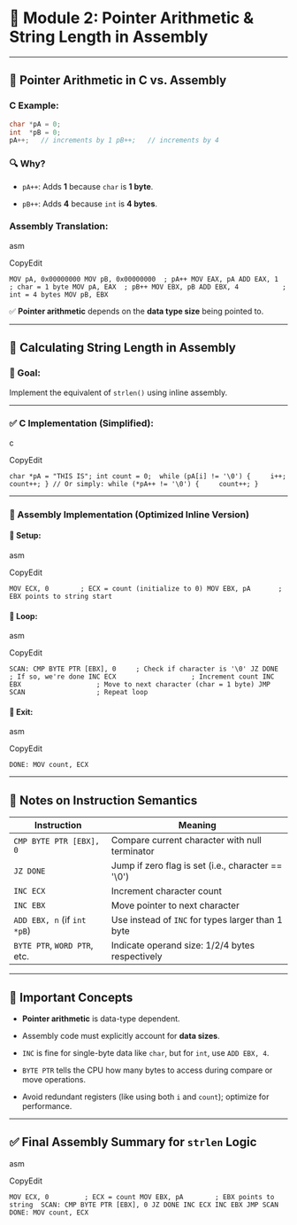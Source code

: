 # 🧠 Module 2: Pointer Arithmetic & String Length in Assembly

---

## 📌 Pointer Arithmetic in C vs. Assembly

### C Example:

```c
char *pA = 0; 
int  *pB = 0;  
pA++;   // increments by 1 pB++;   // increments by 4
```

### 🔍 Why?

- `pA++`: Adds **1** because `char` is **1 byte**.
    
- `pB++`: Adds **4** because `int` is **4 bytes**.
    

### Assembly Translation:

asm

CopyEdit

`MOV pA, 0x00000000 MOV pB, 0x00000000  ; pA++ MOV EAX, pA ADD EAX, 1           ; char = 1 byte MOV pA, EAX  ; pB++ MOV EBX, pB ADD EBX, 4           ; int = 4 bytes MOV pB, EBX`

✅ **Pointer arithmetic** depends on the **data type size** being pointed to.

---

## 📏 Calculating String Length in Assembly

### 🎯 Goal:

Implement the equivalent of `strlen()` using inline assembly.

---

### ✅ C Implementation (Simplified):

c

CopyEdit

`char *pA = "THIS IS"; int count = 0;  while (pA[i] != '\0') {     i++;     count++; } // Or simply: while (*pA++ != '\0') {     count++; }`

---

### 🔧 Assembly Implementation (Optimized Inline Version)

#### 🔹 Setup:

asm

CopyEdit

`MOV ECX, 0        ; ECX = count (initialize to 0) MOV EBX, pA       ; EBX points to string start`

#### 🔹 Loop:

asm

CopyEdit

`SCAN: CMP BYTE PTR [EBX], 0     ; Check if character is '\0' JZ DONE                   ; If so, we're done INC ECX                   ; Increment count INC EBX                   ; Move to next character (char = 1 byte) JMP SCAN                  ; Repeat loop`

#### 🔹 Exit:

asm

CopyEdit

`DONE: MOV count, ECX`

---

## 🧩 Notes on Instruction Semantics

|Instruction|Meaning|
|---|---|
|`CMP BYTE PTR [EBX], 0`|Compare current character with null terminator|
|`JZ DONE`|Jump if zero flag is set (i.e., character == '\0')|
|`INC ECX`|Increment character count|
|`INC EBX`|Move pointer to next character|
|`ADD EBX, n` (if `int *pB`)|Use instead of `INC` for types larger than 1 byte|
|`BYTE PTR`, `WORD PTR`, etc.|Indicate operand size: 1/2/4 bytes respectively|

---

## 🧠 Important Concepts

- **Pointer arithmetic** is data-type dependent.
    
- Assembly code must explicitly account for **data sizes**.
    
- `INC` is fine for single-byte data like `char`, but for `int`, use `ADD EBX, 4`.
    
- `BYTE PTR` tells the CPU how many bytes to access during compare or move operations.
    
- Avoid redundant registers (like using both `i` and `count`); optimize for performance.
    

---

## ✅ Final Assembly Summary for `strlen` Logic

asm

CopyEdit

`MOV ECX, 0         ; ECX = count MOV EBX, pA        ; EBX points to string  SCAN: CMP BYTE PTR [EBX], 0 JZ DONE INC ECX INC EBX JMP SCAN  DONE: MOV count, ECX`